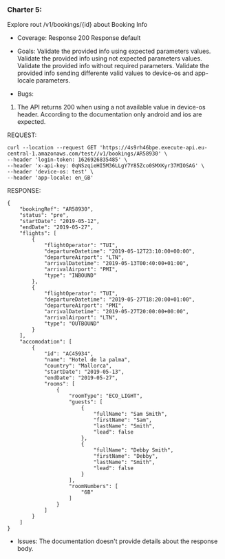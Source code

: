 ### Charter 5: 
Explore rout /v1/bookings/{id} about Booking Info

* Coverage: 
Response 200
Response default

* Goals:
Validate the provided info using expected parameters values.
Validate the provided info using not expected parameters values.
Validate the provided info without required parameters.
Validate the provided info sending differente valid values to device-os and app-locale parameters.

* Bugs:
1. The API returns 200 when using a not available value in device-os header. According to the documentation only android and ios are expected.

REQUEST:
```
curl --location --request GET 'https://4s9rh46bpe.execute-api.eu-central-1.amazonaws.com/test//v1/bookings/AR58930' \
--header 'login-token: 1626926835485' \
--header 'x-api-key: 0qNSzqieHI5M36LLgY7Y85Zco0SMXKyr37MIOSAG' \
--header 'device-os: test' \
--header 'app-locale: en_GB'
```
RESPONSE:
```
{
    "bookingRef": "AR58930",
    "status": "pre",
    "startDate": "2019-05-12",
    "endDate": "2019-05-27",
    "flights": [
        {
            "flightOperator": "TUI",
            "departureDatetime": "2019-05-12T23:10:00+00:00",
            "departureAirport": "LTN",
            "arrivalDatetime": "2019-05-13T00:40:00+01:00",
            "arrivalAirport": "PMI",
            "type": "INBOUND"
        },
        {
            "flightOperator": "TUI",
            "departureDatetime": "2019-05-27T18:20:00+01:00",
            "departureAirport": "PMI",
            "arrivalDatetime": "2019-05-27T20:00:00+00:00",
            "arrivalAirport": "LTN",
            "type": "OUTBOUND"
        }
    ],
    "accomodation": [
        {
            "id": "AC45934",
            "name": "Hotel de la palma",
            "country": "Mallorca",
            "startDate": "2019-05-13",
            "endDate": "2019-05-27",
            "rooms": [
                {
                    "roomType": "ECO_LIGHT",
                    "guests": [
                        {
                            "fullName": "Sam Smith",
                            "firstName": "Sam",
                            "lastName": "Smith",
                            "lead": false
                        },
                        {
                            "fullName": "Debby Smith",
                            "firstName": "Debby",
                            "lastName": "Smith",
                            "lead": false
                        }
                    ],
                    "roomNumbers": [
                        "6B"
                    ]
                }
            ]
        }
    ]
}
```
* Issues:
The documentation doesn't provide details about the response body.
